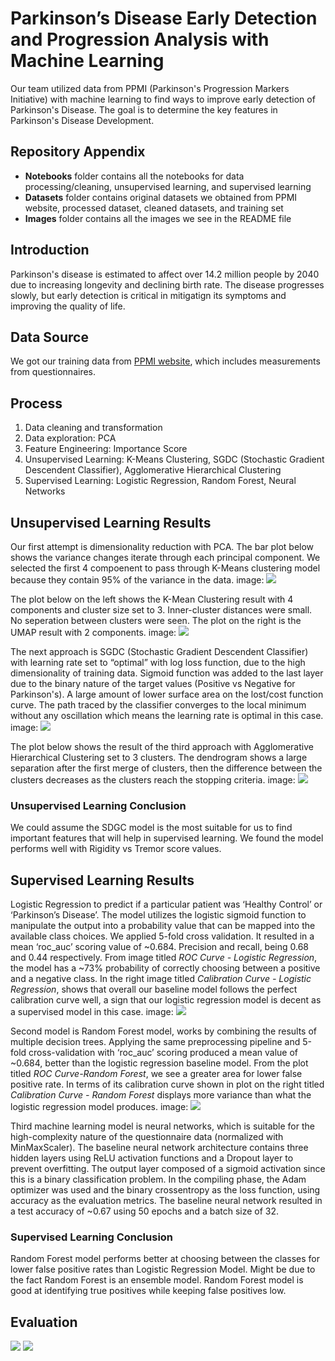 # Parkinson’s Disease Early Detection and Progression Analysis with Machine Learning

Our team utilized data from PPMI (Parkinson's Progression Markers Initiative) with machine learning to find ways to improve early detection of Parkinson's Disease. The goal is to determine the key features in Parkinson's Disease Development.

## Repository Appendix
- **Notebooks** folder contains all the notebooks for data processing/cleaning, unsupervised learning, and supervised learning
- **Datasets** folder contains original datasets we obtained from PPMI website, processed dataset, cleaned datasets, and training set
- **Images** folder contains all the images we see in the README file

## Introduction
Parkinson's disease is estimated to affect over 14.2 million people by 2040 due to increasing longevity and declining birth rate. The disease progresses slowly, but early detection is critical in mitigatign its symptoms and improving the quality of life. 

## Data Source
We got our training data from [PPMI website](http://ppmi-info.org), which includes measurements from questionnaires. 

## Process
1. Data cleaning and transformation
2. Data exploration: PCA
3. Feature Engineering: Importance Score
4. Unsupervised Learning: K-Means Clustering, SGDC (Stochastic Gradient Descendent Classifier), Agglomerative Hierarchical Clustering
5. Supervised Learning: Logistic Regression, Random Forest, Neural Networks

## Unsupervised Learning Results
Our first attempt is dimensionality reduction with PCA. The bar plot below shows the variance changes iterate through each principal component. We selected the first 4 compoenent to pass through K-Means clustering model because they contain 95% of the variance in the data.
image: ![](Images/pca.png)

The plot below on the left shows the K-Mean Clustering result with 4 components and cluster size set to 3. Inner-cluster distances were small. No seperation between clusters were seen. The plot on the right is the UMAP result with 2 components. 
image: ![](Images/umap.png)

The next approach is SGDC (Stochastic Gradient Descendent Classifier) with learning rate set to “optimal” with log loss function, due to the high dimensionality of training data. Sigmoid function was added to the last layer due to the binary nature of the target values (Positive vs Negative for Parkinson's). A large amount of lower surface area on the lost/cost function curve. The path traced by the classifier converges to the local minimum without any oscillation which means the learning rate is optimal in this case.
image: ![](Images/gradient_descent.png)

The plot below shows the result of the third approach with Agglomerative Hierarchical Clustering set to 3 clusters. The dendrogram shows a large separation after the first merge of clusters, then the difference between the clusters decreases as the clusters reach the stopping criteria. 
image: ![](Images/dendrogram.png)

### Unsupervised Learning Conclusion
We could assume the SDGC model is the most suitable for us to find important features that will help in supervised learning. We found the model performs well with Rigidity vs Tremor score values. 

## Supervised Learning Results
Logistic Regression to predict if a particular patient was ‘Healthy Control’ or ‘Parkinson’s Disease’. The model utilizes the logistic sigmoid function to manipulate the output into a probability value that can be mapped into the available class choices. We applied 5-fold cross validation. It resulted in a mean ‘roc_auc’ scoring value of ~0.684. Precision and recall, being 0.68 and 0.44 respectively. From image titled *ROC Curve - Logistic Regression*, the model has a ~73% probability of correctly choosing between a positive and a negative class. In the right image titled *Calibration Curve - Logistic Regression*, shows that overall our baseline model follows the perfect calibration curve well, a sign that our logistic regression model is decent as a supervised model in this case. image: ![](Images/supervised_1.png)

Second model is Random Forest model, works by combining the results of multiple decision trees. Applying the same preprocessing pipeline and 5-fold cross-validation with ‘roc_auc’ scoring produced a mean value of ~0.684, better than the logistic regression baseline model. From the plot titled *ROC Curve-Random Forest*, we see a greater area for lower false positive rate. In terms of its calibration curve shown in plot on the right titled *Calibration Curve - Random Forest* displays more variance than what the logistic regression model produces.
image: ![](Images/supervised_2.png)

Third machine learning model is neural networks, which is suitable for the high-complexity nature of the questionnaire data (normalized with MinMaxScaler). The baseline neural network architecture contains three hidden layers using ReLU activation functions and a Dropout layer to prevent overfitting. The output layer composed of a sigmoid activation since this is a binary classification problem. In the compiling phase, the Adam optimizer was used and the binary crossentropy as the loss function, using accuracy as the evaluation metrics. The baseline neural network resulted in a test accuracy of ~0.67 using 50 epochs and a batch size of 32.


### Supervised Learning Conclusion
Random Forest model performs better at choosing between the classes for lower false positive rates than Logistic Regression Model. Might be due to the fact Random Forest is an ensemble model.
Random Forest model is good at identifying true positives while keeping false positives low. 

## Evaluation
![](Images/evaluation_1.png)
![](Images/evaluation_2.png)

